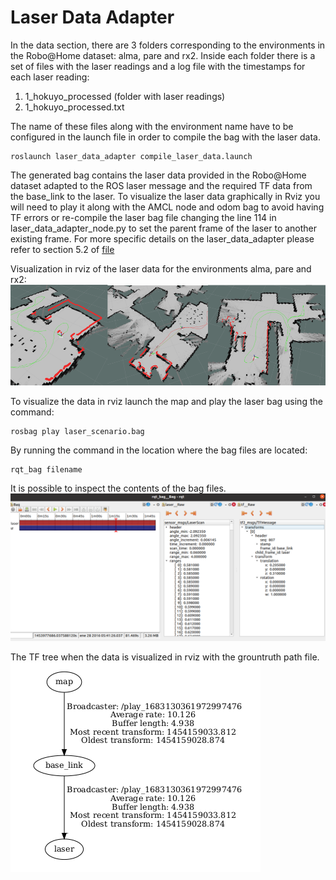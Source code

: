 # Laser Data Adapter

In the data section, there are 3 folders corresponding to the environments in the Robo@Home dataset: alma, pare and rx2. 
Inside each folder there is a set of files with the laser readings and a log file with the timestamps for each laser reading:

1.  1_hokuyo_processed (folder with laser readings)
2.  1_hokuyo_processed.txt

The name of these files along with the environment name have to be configured in the launch file in order to compile the bag with the 
laser data.

	roslaunch laser_data_adapter compile_laser_data.launch

The generated bag contains the laser data provided in the Robo@Home dataset adapted to the ROS laser message and the required TF data 
from the base_link to the laser. To visualize the laser data graphically in Rviz you will need to play it along with the AMCL node and odom bag to avoid
having TF errors or re-compile the laser bag file changing the line 114 in laser_data_adapter_node.py to set the parent frame of the laser to another existing
frame. For more specific details on the laser_data_adapter please refer to section 5.2 of [file](https://github.com/fernandaroeg/ROS_AMCL_Hybrid_Localization/blob/master/TFM_Localizacion_Rodriguez_Fernanda.pdf)

Visualization in rviz of the laser data for the environments alma, pare and rx2: 
![Rviz laser data](laser_alma_pare_rx2.png)

To visualize the data in rviz launch the map and play the laser bag using the command:

	rosbag play laser_scenario.bag

By running the command in the location where the bag files are located: 

	rqt_bag filename 

It is possible to inspect the contents of the bag files. 
![Gtruth Bag](rqt_bag_laser.png)

The TF tree when the data is visualized in rviz with the grountruth path file. 
![TF tree when testing laser data in rviz](tf_laser_testing.png)	





